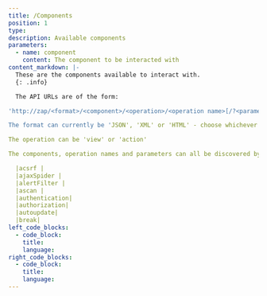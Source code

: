```yaml
---
title: /Components
position: 1
type:
description: Available components
parameters:
  - name: component
    content: The component to be interacted with
content_markdown: |-
  These are the components available to interact with.
  {: .info}

  The API URLs are of the form:

'http://zap/<format>/<component>/<operation>/<operation name>[/?<parameters>]''

The format can currently be 'JSON', 'XML' or 'HTML' - choose whichever you can consume more easily

The operation can be 'view' or 'action'

The components, operation names and parameters can all be discovered by browsing the API.

  |acsrf |
  |ajaxSpider |
  |alertFilter |
  |ascan |
  |authentication|
  |authorization|
  |autoupdate|
  |break|
left_code_blocks:
  - code_block:
    title:
    language:
right_code_blocks:
  - code_block:
    title:
    language:
---
```



